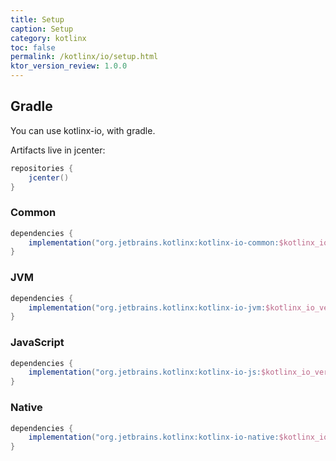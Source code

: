 ```yaml
---
title: Setup
caption: Setup
category: kotlinx
toc: false
permalink: /kotlinx/io/setup.html
ktor_version_review: 1.0.0
---
```


## Gradle

You can use kotlinx-io, with gradle.

Artifacts live in jcenter:

```groovy
repositories {
    jcenter()
}
```

### Common

```groovy
dependencies {
    implementation("org.jetbrains.kotlinx:kotlinx-io-common:$kotlinx_io_version") // Common
}
```

### JVM

```groovy
dependencies {
    implementation("org.jetbrains.kotlinx:kotlinx-io-jvm:$kotlinx_io_version") // JVM
}
```

### JavaScript

```groovy
dependencies {
    implementation("org.jetbrains.kotlinx:kotlinx-io-js:$kotlinx_io_version") // JS
}
```

### Native

```groovy
dependencies {
    implementation("org.jetbrains.kotlinx:kotlinx-io-native:$kotlinx_io_version") // Native
}
```
